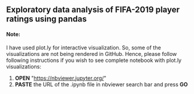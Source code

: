 ## Exploratory data analysis of FIFA-2019 player ratings using pandas

#### Note:
I have used plot.ly for interactive visualization. So, some of the visualizations are not being rendered in GitHub. Hence, please follow following instructions if you wish to see complete notebook with plot.ly visualizations:

1. <b>OPEN</b> "https://nbviewer.jupyter.org/"
2. <b>PASTE</b> the URL of the .ipynb file in nbviewer search bar and press <b>GO</b>
